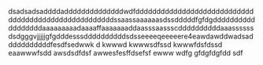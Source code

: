dsadsadsaddddaddddddddddddddwdfdddddddddddddddddddddddddddddddddddddddddddddddddddddssaassaaaaaasdssdddddfgfdgddddddddddddddddddaaaaaaaaadaaaaffaaaaaaaddaasssaassscddddddddddaaassssssdsdgggvjjjjjgfgdddesssddddddddddsdsseeeeqeeeeere4eawdawddwadsadddddddddddfesdfsedwwk
d
kwwwd
kwwwsdfssd
kwwwfdsfdssd
eaawwwfsdd
awsdsdfdsf
awwesfesffdsefsf
ewww
wdfg
gfdgfdgfdd
sdf
